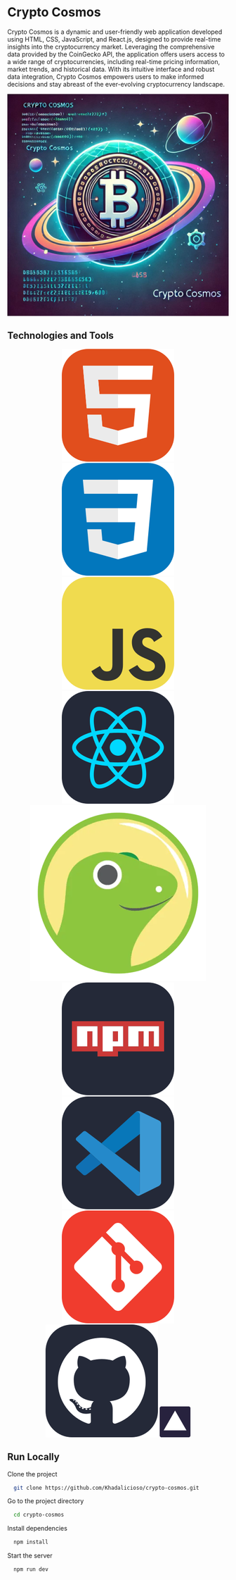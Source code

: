 # Crypto Cosmos

Crypto Cosmos is a dynamic and user-friendly web application developed using HTML, CSS, JavaScript, and React.js, designed to provide real-time insights into the cryptocurrency market. Leveraging the comprehensive data provided by the CoinGecko API, the application offers users access to a wide range of cryptocurrencies, including real-time pricing information, market trends, and historical data. With its intuitive interface and robust data integration, Crypto Cosmos empowers users to make informed decisions and stay abreast of the ever-evolving cryptocurrency landscape.

![Logo](/public/crypto-cosmos.png)

## Technologies and Tools

<div align="center">
  <img src="/public/icons/html.png" alt="HTML"> 
  <img src="/public/icons/css.png" alt="CSS"> 
  <img src="/public/icons/js.png" alt="JavaScript"> 
  <img src="/public/icons/react.png" alt="React"> 
  <img src="/public/icons/coingecko.png" alt="CoinGecko"> 
  <img src="/public/icons/npm.png" alt="NPM"> 
  <img src="/public/icons/vscode.png" alt="Visual Studio Code"> 
  <img src="/public/icons/git.png" alt="Git"> 
  <img src="/public/icons/github.png" alt="Github"> 
  <img src="/public/icons/vercel.png" alt="Vercel">
</div>

## Run Locally

Clone the project

```bash
  git clone https://github.com/Khadalicioso/crypto-cosmos.git
```

Go to the project directory

```bash
  cd crypto-cosmos
```

Install dependencies

```bash
  npm install
```

Start the server

```bash
  npm run dev
```
